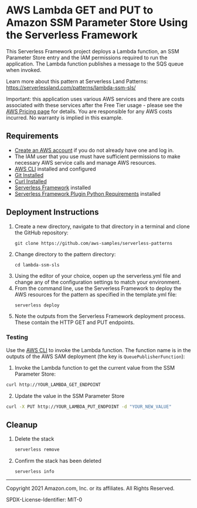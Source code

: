 # AWS Lambda GET and PUT to Amazon SSM Parameter Store Using the Serverless Framework

This Serverless Framework project deploys a Lambda function, an SSM Parameter Store entry and the IAM permissions required to run the application. 
The Lambda function publishes a message to the SQS queue when invoked.

Learn more about this pattern at Serverless Land Patterns: https://serverlessland.com/patterns/lambda-ssm-sls/

Important: this application uses various AWS services and there are costs associated with these services after the Free Tier usage - 
please see the [AWS Pricing page](https://aws.amazon.com/pricing/) for details. You are responsible for any AWS costs incurred. 
No warranty is implied in this example.

## Requirements

- [Create an AWS account](https://portal.aws.amazon.com/gp/aws/developer/registration/index.html) if you do not already have one and log in. 
- The IAM user that you use must have sufficient permissions to make necessary AWS service calls and manage AWS resources.
- [AWS CLI](https://docs.aws.amazon.com/cli/latest/userguide/install-cliv2.html) installed and configured
- [Git Installed](https://git-scm.com/book/en/v2/Getting-Started-Installing-Git)
- [Curl Installed](https://curl.se/download.html)
- [Serverless Framework](https://www.serverless.com/) installed
- [Serverless Framework Plugin Python Requirements](https://www.serverless.com/plugins/serverless-python-requirements) installed

## Deployment Instructions

1. Create a new directory, navigate to that directory in a terminal and clone the GitHub repository:
   ```
   git clone https://github.com/aws-samples/serverless-patterns
   ```
1. Change directory to the pattern directory:
   ```
   cd lambda-ssm-sls
   ```
1. Using the editor of your choice, oopen up the serverless.yml file and change any of the configuration settings to match your environment.
1. From the command line, use the Serverless Framework to deploy the AWS resources for the pattern as specified in the template.yml file:
   ```
   serverless deploy
   ```
1. Note the outputs from the Serverless Framework deployment process. These contain the HTTP GET and PUT endpoints.

### Testing

Use the [AWS CLI](https://aws.amazon.com/cli/) to invoke the Lambda function. The function name is in the outputs of the AWS SAM 
deployment (the key is `QueuePublisherFunction`):

1. Invoke the Lambda function to get the current value from the SSM Parameter Store:

```bash
curl http://YOUR_LAMBDA_GET_ENDPOINT
```

2. Update the value in the SSM Parameter Store

```bash
curl -X PUT http://YOUR_LAMBDA_PUT_ENDPOINT -d "YOUR_NEW_VALUE"
```

## Cleanup

1. Delete the stack
   ```bash
   serverless remove
   ```
1. Confirm the stack has been deleted
   ```bash
   serverless info
   ```

---

Copyright 2021 Amazon.com, Inc. or its affiliates. All Rights Reserved.

SPDX-License-Identifier: MIT-0
